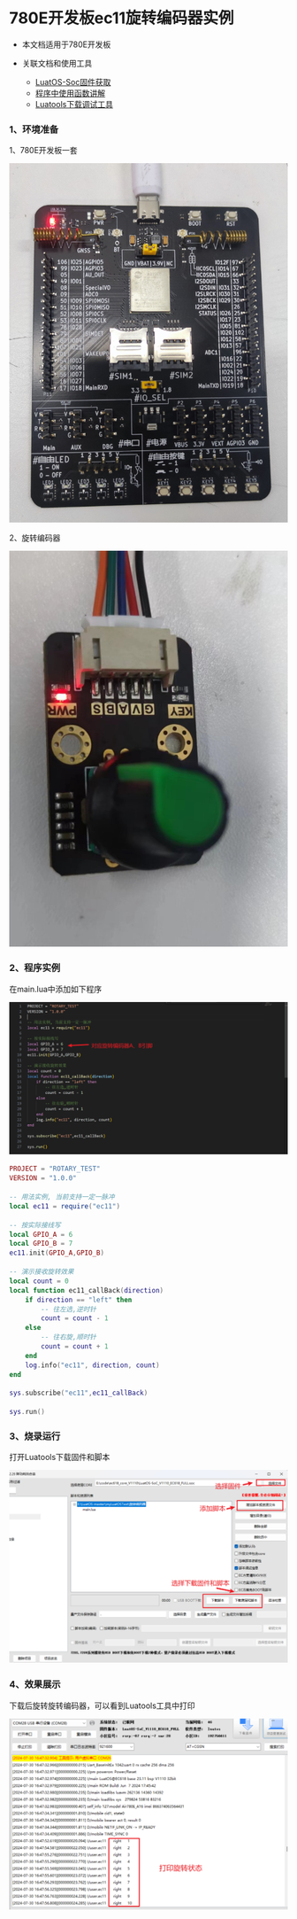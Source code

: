 # 780E开发板ec11旋转编码器实例

- 本文档适用于780E开发板
- 关联文档和使用工具

  - [LuatOS-Soc固件获取](https://gitee.com/openLuat/LuatOS/release)
  - [程序中使用函数讲解](https://wiki.luatos.com/api/libs/ec11.html)
  - [Luatools下载调试工具](https://gitee.com/openLuat/luatos-doc-pool/blob/master/doc/%E5%BC%80%E5%8F%91%E5%B7%A5%E5%85%B7%E5%8F%8A%E4%BD%BF%E7%94%A8%E8%AF%B4%E6%98%8E/Luatools%E4%B8%8B%E8%BD%BD%E8%B0%83%E8%AF%95%E5%B7%A5%E5%85%B7.md)

### 1、环境准备

1、780E开发板一套

![模块型号](..\image\LuatOS开发资料\示例\780E_ec11旋转编码器\模块型号.jpg)

2、旋转编码器

![模块型号](..\image\LuatOS开发资料\示例\780E_ec11旋转编码器\旋转编码器.jpg)

### 2、程序实例

在main.lua中添加如下程序

![模块型号](..\image\LuatOS开发资料\示例\780E_ec11旋转编码器\程序实例.png)

```lua
PROJECT = "ROTARY_TEST"
VERSION = "1.0.0"

-- 用法实例, 当前支持一定一脉冲
local ec11 = require("ec11")

-- 按实际接线写
local GPIO_A = 6
local GPIO_B = 7
ec11.init(GPIO_A,GPIO_B)

-- 演示接收旋转效果
local count = 0
local function ec11_callBack(direction)
    if direction == "left" then
        -- 往左选,逆时针
        count = count - 1
    else
        -- 往右旋,顺时针
        count = count + 1
    end
    log.info("ec11", direction, count)
end

sys.subscribe("ec11",ec11_callBack)

sys.run()
```

### 3、烧录运行

打开Luatools下载固件和脚本

![](..\image\LuatOS开发资料\示例\780E_ec11旋转编码器\luatools工具.png)

### 4、效果展示

下载后旋转旋转编码器，可以看到Luatools工具中打印

![](..\image\LuatOS开发资料\示例\780E_ec11旋转编码器\效果展示.png)



